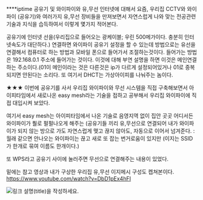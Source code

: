 ****iptime 공유기 및 와이파이와 유,무선 인터넷에 대해서
요즘, 우리집 CCTV와 와이파이 (공유기)와 여러가지 유,무선 장비들을 만져보면서
자연스럽게 나와 맞는 전공관련 기술과 지식을 습득하여서 이렇게 몇가지 적어본다.

공유기에 인터넷 선을(우리집으로 들어오는 광케이블; 우린 500메가이다. 충분히 인터넷속도가 대단하다.) 연결하면  와이파이 공유기 설정을 할 수 있는데
방법으로는 유선을 연결해서 컴퓨터로 하는 방법과 모바일 폰으로 들어가서 조절하는것이다. 들어가는 방법은 192.168.0.1 주소에 들어가는 것이다. 이것에 대해
부연 설명을 하면 이것은 메인연결하는 주소이다.(01이 메인이라는 것은 다른것은 ip가 다르게 설정되어있거나 01로 중복 되지면 안된다는 소리다.
또 여기서 DHCT는 가상아이피를 나눠주는 놈이다.

★★★
이번에 공유기를 사서 우리집 와이파이와 무선 시스템을 직접 구축해보면서 아이피타임에서
새로나온 easy mesh라는 기술을 접하고 공부해서 우리집 와이파이에 직접 대입시켜 보았다.

여기서 easy mesh는 아이피타임에서 나온 기술로 음영지역 없이 집안 곳곳 어디서든 와이파이가 풜로 펄펄나오게 해주는
(공유기들 끼리 유,무선으로 연결되어 내가 와이파이가 되지 않는 방으로 가도 자연스럽게 맺고 끊지 않아도, 자동으로 이어서 넘겨준다.
:월래 같으면 안나오는 와이파이는 끊고 새로 또 잡는 번거로움이 있지만 (이지는 SSID가 한개로 묶여 이름도 한개이다.)

또 WPS라고 공유기 사이에 눌러주면 무선으로 연결해주는 내용이 있었다.

밑에는 참고 영상과 내가 구상한 우리집 유,무선 이지메시 구성도 켑쳐본이다.
https://www.youtube.com/watch?v=DbD1pEx4hFI



![](https://ifh.cc/g/gwG8iB.jpg "링크 설명(title)을 작성하세요.")
